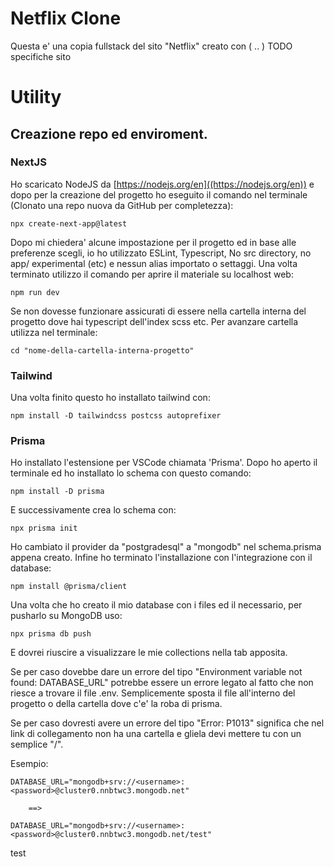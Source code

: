 # Netflix Clone
Questa e' una copia fullstack del sito "Netflix" creato con ( .. ) TODO specifiche sito

# Utility
## Creazione repo ed enviroment.
### NextJS
Ho scaricato NodeJS da [https://nodejs.org/en]((https://nodejs.org/en)) e dopo per la creazione del progetto ho eseguito il comando nel terminale (Clonato una repo nuova da GitHub per completezza):
```
npx create-next-app@latest
```
Dopo mi chiedera' alcune impostazione per il progetto ed in base alle preferenze scegli, io ho utilizzato ESLint, Typescript, No src directory, no app/ experimental (etc) e nessun alias importato o settaggi. Una volta terminato utilizzo il comando per aprire il materiale su localhost web:
```
npm run dev
```
Se non dovesse funzionare assicurati di essere nella cartella interna del progetto dove hai typescript dell'index scss etc. Per avanzare cartella utilizza nel terminale:
```
cd "nome-della-cartella-interna-progetto"
```
### Tailwind
Una volta finito questo ho installato tailwind con:
```
npm install -D tailwindcss postcss autoprefixer
```
### Prisma

Ho installato l'estensione per VSCode chiamata 'Prisma'.
Dopo ho aperto il terminale ed ho installato lo schema con questo comando:
```
npm install -D prisma
```
E successivamente crea lo schema con:
```
npx prisma init
```
Ho cambiato il provider da "postgradesql" a "mongodb" nel schema.prisma appena creato.
Infine ho terminato l'installazione con l'integrazione con il database:
```
npm install @prisma/client
```
Una volta che ho creato il mio database con i files ed il necessario, per pusharlo su MongoDB uso:
```
npx prisma db push
```
E dovrei riuscire a visualizzare le mie collections nella tab apposita.

Se per caso dovebbe dare un errore del tipo "Environment variable not found: DATABASE_URL" potrebbe essere un errore legato al fatto che non riesce a trovare il file .env. Semplicemente sposta il file all'interno del progetto o della cartella dove c'e' la roba di prisma.

Se per caso dovresti avere un errore del tipo "Error: P1013" significa che nel link di collegamento non ha una cartella e gliela devi mettere tu con un semplice "/".

Esempio:
```
DATABASE_URL="mongodb+srv://<username>:<password>@cluster0.nnbtwc3.mongodb.net"

    ==>

DATABASE_URL="mongodb+srv://<username>:<password>@cluster0.nnbtwc3.mongodb.net/test"
```

test